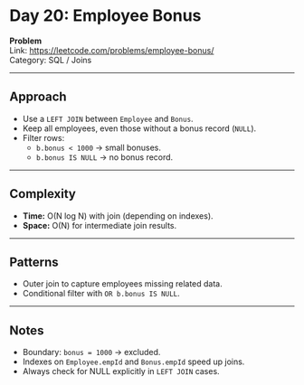 # Day 20: Employee Bonus

**Problem**  
Link: https://leetcode.com/problems/employee-bonus/  
Category: SQL / Joins

---

## Approach
- Use a `LEFT JOIN` between `Employee` and `Bonus`.
- Keep all employees, even those without a bonus record (`NULL`).
- Filter rows:
  - `b.bonus < 1000` → small bonuses.
  - `b.bonus IS NULL` → no bonus record.

---

## Complexity
- **Time:** O(N log N) with join (depending on indexes).  
- **Space:** O(N) for intermediate join results.  

---

## Patterns
- Outer join to capture employees missing related data.  
- Conditional filter with `OR b.bonus IS NULL`.  

---

## Notes
- Boundary: `bonus = 1000` → excluded.  
- Indexes on `Employee.empId` and `Bonus.empId` speed up joins.  
- Always check for NULL explicitly in `LEFT JOIN` cases.